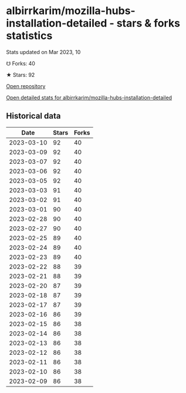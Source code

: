 # albirrkarim/mozilla-hubs-installation-detailed - stars & forks statistics

Stats updated on Mar 2023, 10

☋ Forks: 40

★ Stars: 92

[Open repository](https://github.com/albirrkarim/mozilla-hubs-installation-detailed)

[Open detailed stats for albirrkarim/mozilla-hubs-installation-detailed](https://reviewgithub.com/rep/albirrkarim/mozilla-hubs-installation-detailed)

## Historical data
| Date | Stars | Forks |
|------|-------|-------|
| 2023-03-10 | 92 | 40 | 
| 2023-03-09 | 92 | 40 | 
| 2023-03-07 | 92 | 40 | 
| 2023-03-06 | 92 | 40 | 
| 2023-03-05 | 92 | 40 | 
| 2023-03-03 | 91 | 40 | 
| 2023-03-02 | 91 | 40 | 
| 2023-03-01 | 90 | 40 | 
| 2023-02-28 | 90 | 40 | 
| 2023-02-27 | 90 | 40 | 
| 2023-02-25 | 89 | 40 | 
| 2023-02-24 | 89 | 40 | 
| 2023-02-23 | 89 | 40 | 
| 2023-02-22 | 88 | 39 | 
| 2023-02-21 | 88 | 39 | 
| 2023-02-20 | 87 | 39 | 
| 2023-02-18 | 87 | 39 | 
| 2023-02-17 | 87 | 39 | 
| 2023-02-16 | 86 | 39 | 
| 2023-02-15 | 86 | 38 | 
| 2023-02-14 | 86 | 38 | 
| 2023-02-13 | 86 | 38 | 
| 2023-02-12 | 86 | 38 | 
| 2023-02-11 | 86 | 38 | 
| 2023-02-10 | 86 | 38 | 
| 2023-02-09 | 86 | 38 | 

